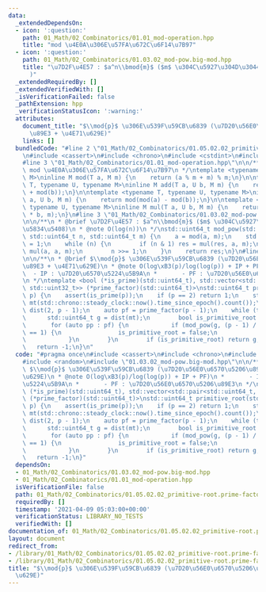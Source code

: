 ```yaml
---
data:
  _extendedDependsOn:
  - icon: ':question:'
    path: 01_Math/02_Combinatorics/01.01_mod-operation.hpp
    title: "mod \u4E0A\u306E\u57FA\u672C\u6F14\u7B97"
  - icon: ':question:'
    path: 01_Math/02_Combinatorics/01.03.02_mod-pow.big-mod.hpp
    title: "\u7D2F\u4E57 : $a^n\\bmod{m}$ ($m$ \u304C\u5927\u304D\u3044\u5834\u5408\
      )"
  _extendedRequiredBy: []
  _extendedVerifiedWith: []
  _isVerificationFailed: false
  _pathExtension: hpp
  _verificationStatusIcon: ':warning:'
  attributes:
    document_title: "$\\mod{p}$ \u306E\u539F\u59CB\u6839 (\u7D20\u56E0\u6570\u5206\
      \u89E3 + \u4E71\u629E)"
    links: []
  bundledCode: "#line 2 \"01_Math/02_Combinatorics/01.05.02.02_primitive-root.prime-factor+randomized.hpp\"\
    \n#include <cassert>\n#include <chrono>\n#include <cstdint>\n#include <random>\n\
    #line 3 \"01_Math/02_Combinatorics/01.01_mod-operation.hpp\"\n\n/**\n * @brief\
    \ mod \u4E0A\u306E\u57FA\u672C\u6F14\u7B97\n */\ntemplate <typename T, typename\
    \ M>\ninline M mod(T a, M m) {\n    return (a % m + m) % m;\n}\n\ntemplate <typename\
    \ T, typename U, typename M>\ninline M add(T a, U b, M m) {\n    return mod(mod(a)\
    \ + mod(b));\n}\n\ntemplate <typename T, typename U, typename M>\ninline M sub(T\
    \ a, U b, M m) {\n    return mod(mod(a) - mod(b));\n}\n\ntemplate <typename T,\
    \ typename U, typename M>\ninline M mul(T a, U b, M m) {\n    return mod((__uint128_t)a\
    \ * b, m);\n}\n#line 3 \"01_Math/02_Combinatorics/01.03.02_mod-pow.big-mod.hpp\"\
    \n\n/**\n * @brief \u7D2F\u4E57 : $a^n\\bmod{m}$ ($m$ \u304C\u5927\u304D\u3044\
    \u5834\u5408)\n * @note O(log(n))\n */\nstd::uint64_t mod_pow(std::int64_t a,\
    \ std::uint64_t n, std::uint64_t m) {\n    a = mod(a, m);\n    std::uint64_t res\
    \ = 1;\n    while (n) {\n        if (n & 1) res = mul(res, a, m);\n        a =\
    \ mul(a, a, m);\n        n >>= 1;\n    }\n    return res;\n}\n#line 7 \"01_Math/02_Combinatorics/01.05.02.02_primitive-root.prime-factor+randomized.hpp\"\
    \n\n/**\n * @brief $\\mod{p}$ \u306E\u539F\u59CB\u6839 (\u7D20\u56E0\u6570\u5206\
    \u89E3 + \u4E71\u629E)\n * @note O(log\xB3(p)/log(log(p)) + IP + PF)\n *     \
    \  - IP : \u7D20\u6570\u5224\u5B9A\n *       - PF : \u7D20\u56E0\u6570\u5206\u89E3\
    \n */\ntemplate <bool (*is_prime)(std::uint64_t), std::vector<std::pair<std::uint64_t,\
    \ std::uint32_t>> (*prime_factor)(std::uint64_t)>\nstd::uint64_t primitive_root(std::uint64_t\
    \ p) {\n    assert(is_prime(p));\n    if (p == 2) return 1;\n    std::mt19937_64\
    \ mt(std::chrono::steady_clock::now().time_since_epoch().count());\n    std::uniform_int_distribution<std::uint64_t>\
    \ dist(2, p - 1);\n    auto pf = prime_factor(p - 1);\n    while (true) {\n  \
    \      std::uint64_t g = dist(mt);\n        bool is_primitive_root = true;\n \
    \       for (auto pp : pf) {\n            if (mod_pow(g, (p - 1) / pp.first, p)\
    \ == 1) {\n                is_primitive_root = false;\n                break;\n\
    \            }\n        }\n        if (is_primitive_root) return g;\n    }\n \
    \   return -1;\n}\n"
  code: "#pragma once\n#include <cassert>\n#include <chrono>\n#include <cstdint>\n\
    #include <random>\n#include \"01.03.02_mod-pow.big-mod.hpp\"\n\n/**\n * @brief\
    \ $\\mod{p}$ \u306E\u539F\u59CB\u6839 (\u7D20\u56E0\u6570\u5206\u89E3 + \u4E71\
    \u629E)\n * @note O(log\xB3(p)/log(log(p)) + IP + PF)\n *       - IP : \u7D20\u6570\
    \u5224\u5B9A\n *       - PF : \u7D20\u56E0\u6570\u5206\u89E3\n */\ntemplate <bool\
    \ (*is_prime)(std::uint64_t), std::vector<std::pair<std::uint64_t, std::uint32_t>>\
    \ (*prime_factor)(std::uint64_t)>\nstd::uint64_t primitive_root(std::uint64_t\
    \ p) {\n    assert(is_prime(p));\n    if (p == 2) return 1;\n    std::mt19937_64\
    \ mt(std::chrono::steady_clock::now().time_since_epoch().count());\n    std::uniform_int_distribution<std::uint64_t>\
    \ dist(2, p - 1);\n    auto pf = prime_factor(p - 1);\n    while (true) {\n  \
    \      std::uint64_t g = dist(mt);\n        bool is_primitive_root = true;\n \
    \       for (auto pp : pf) {\n            if (mod_pow(g, (p - 1) / pp.first, p)\
    \ == 1) {\n                is_primitive_root = false;\n                break;\n\
    \            }\n        }\n        if (is_primitive_root) return g;\n    }\n \
    \   return -1;\n}"
  dependsOn:
  - 01_Math/02_Combinatorics/01.03.02_mod-pow.big-mod.hpp
  - 01_Math/02_Combinatorics/01.01_mod-operation.hpp
  isVerificationFile: false
  path: 01_Math/02_Combinatorics/01.05.02.02_primitive-root.prime-factor+randomized.hpp
  requiredBy: []
  timestamp: '2021-04-09 05:03:00+00:00'
  verificationStatus: LIBRARY_NO_TESTS
  verifiedWith: []
documentation_of: 01_Math/02_Combinatorics/01.05.02.02_primitive-root.prime-factor+randomized.hpp
layout: document
redirect_from:
- /library/01_Math/02_Combinatorics/01.05.02.02_primitive-root.prime-factor+randomized.hpp
- /library/01_Math/02_Combinatorics/01.05.02.02_primitive-root.prime-factor+randomized.hpp.html
title: "$\\mod{p}$ \u306E\u539F\u59CB\u6839 (\u7D20\u56E0\u6570\u5206\u89E3 + \u4E71\
  \u629E)"
---
```

